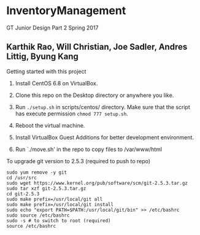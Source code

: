 # InventoryManagement
GT Junior Design Part 2 Spring 2017

Karthik Rao, Will Christian, Joe Sadler, Andres Littig, Byung Kang
----
Getting started with this project

1. Install CentOS 6.8 on VirtualBox.

2. Clone this repo on the Desktop directory or anywhere you like.

3. Run `./setup.sh` in scripts/centos/ directory. Make sure that the script has execute permission `chmod 777 setup.sh`.

4. Reboot the virtual machine.

5. Install VirtualBox Guest Additions for better development environment.

6. Run `./move.sh' in the repo to copy files to /var/www/html

To upgrade git version to 2.5.3 (required to push to repo)

```
sudo yum remove -y git
cd /usr/src
sudo wget https://www.kernel.org/pub/software/scm/git-2.5.3.tar.gz
sudo tar xzf git-2.5.3.tar.gz
cd git-2.5.3
sudo make prefix=/usr/local/git all
sudo make prefix=/usr/local/git install
sudo echo "export PATH=$PATH:/usr/local/git/bin" >> /etc/bashrc
sudo source /etc/bashrc
sudo -s # to switch to root (required)
source /etc/bashrc
```

